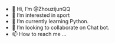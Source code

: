- 👋 Hi, I’m @ZhouzijunQQ
- 👀 I’m interested in sport
- 🌱 I’m currently learning Python.
- 💞️ I’m looking to collaborate on Chat bot.
- 📫 How to reach me ...

<!---
ZhouzijunQQ/ZhouzijunQQ is a ✨ special ✨ repository because its `README.md` (this file) appears on your GitHub profile.
You can click the Preview link to take a look at your changes.
--->
